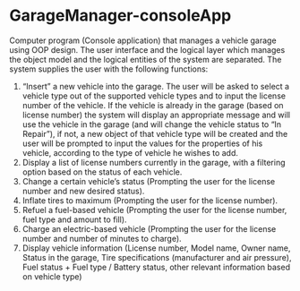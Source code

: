 # GarageManager-consoleApp

Computer program (Console application) that manages a vehicle garage using OOP design.
The user interface and the logical layer which manages the object model and the logical entities of the system are separated.
The system supplies the user with the following functions:

1. “Insert” a new vehicle into the garage. The user will be asked to select a vehicle type out of the supported vehicle types and to input the license number of the vehicle. If the vehicle is already in the garage (based on license number) the system will display an appropriate message and will use the vehicle in the garage (and will change the vehicle status to “In Repair”), if not, a new object of that vehicle type will be created and the user will be prompted to input the values for the properties of his vehicle, according to the type of vehicle he wishes to add.
2. Display a list of license numbers currently in the garage, with a filtering option based on the status of each vehicle.
3. Change a certain vehicle’s status (Prompting the user for the license number and new desired status).
4. Inflate tires to maximum (Prompting the user for the license number).
5. Refuel a fuel-based vehicle (Prompting the user for the license number, fuel type and amount to fill).
6. Charge an electric-based vehicle (Prompting the user for the license number and number of minutes to charge).
7. Display vehicle information (License number, Model name, Owner name, Status in the garage, Tire specifications (manufacturer and air pressure), Fuel status + Fuel type / Battery status, other relevant information based on vehicle type)
